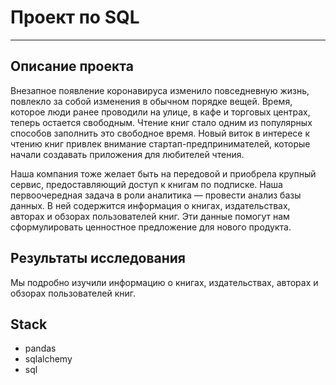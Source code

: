 # Проект по SQL
---
**Описание проекта**
---
Внезапное появление коронавируса изменило повседневную жизнь, повлекло за собой изменения в обычном порядке вещей. Время, которое люди ранее проводили на улице, в кафе и торговых центрах, теперь остается свободным. Чтение книг стало одним из популярных способов заполнить это свободное время. Новый виток в интересе к чтению книг привлек внимание стартап-предпринимателей, которые начали создавать приложения для любителей чтения.

Наша компания тоже желает быть на передовой и приобрела крупный сервис, предоставляющий доступ к книгам по подписке. Наша первоочередная задача в роли аналитика — провести анализ базы данных. В ней содержится информация о книгах, издательствах, авторах и обзорах пользователей книг. Эти данные помогут нам сформулировать ценностное предложение для нового продукта.

**Результаты исследования**
---
Мы подробно изучили информацию о книгах, издательствах, авторах и обзорах пользователей книг.

**Stack**
---
- pandas
- sqlalchemy
- sql
